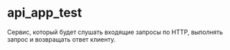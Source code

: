# api_app_test

Cервис, который будет слушать входящие запросы по HTTP, выполнять запрос и возвращать ответ клиенту.
